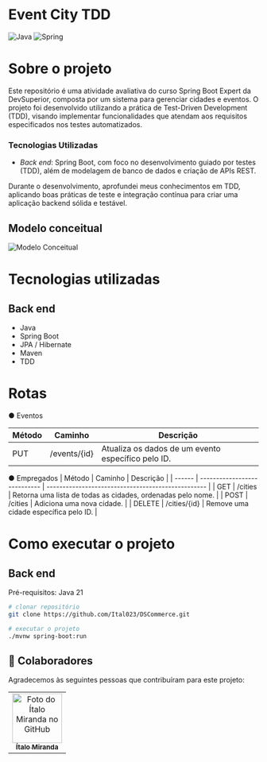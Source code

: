 # Event City TDD
![Java](https://img.shields.io/badge/java-%23ED8B00.svg?style=for-the-badge&logo=openjdk&logoColor=white)
![Spring](https://img.shields.io/badge/spring-%236DB33F.svg?style=for-the-badge&logo=spring&logoColor=white)

# Sobre o projeto
Este repositório é uma atividade avaliativa do curso Spring Boot Expert da DevSuperior, composta por um sistema para gerenciar cidades e eventos. O projeto foi desenvolvido utilizando a prática de Test-Driven Development (TDD), visando implementar funcionalidades que atendam aos requisitos especificados nos testes automatizados.
### Tecnologias Utilizadas

- *Back end*: Spring Boot, com foco no desenvolvimento guiado por testes (TDD), além de modelagem de banco de dados e criação de APIs REST.
  
Durante o desenvolvimento, aprofundei meus conhecimentos em TDD, aplicando boas práticas de teste e integração contínua para criar uma aplicação backend sólida e testável.

## Modelo conceitual
![Modelo Conceitual](/assertsReadme/diagrama.png)

# Tecnologias utilizadas
## Back end
- Java
- Spring Boot
- JPA / Hibernate
- Maven
- TDD

# Rotas
&#9679;	Eventos

| Método | Caminho                      | Descrição                                           |
| ------ | ---------------------------- | -------------------------------------------------- |
| PUT    | /events/{id}                 | Atualiza os dados de um evento específico pelo ID.	 |

&#9679;	Empregados
| Método | Caminho                      | Descrição                                           |
| ------ | ---------------------------- | -------------------------------------------------- | 
| GET    | /cities             | Retorna uma lista de todas as cidades, ordenadas pelo nome.             | 
| POST   | /cities                   |	Adiciona uma nova cidade.                              |
| DELETE   | /cities/{id}	                   |		Remove uma cidade específica pelo ID.                            |


# Como executar o projeto

## Back end
Pré-requisitos: Java 21

```bash
# clonar repositório
git clone https://github.com/Ital023/DSCommerce.git

# executar o projeto
./mvnw spring-boot:run
```

## 🤝 Colaboradores

Agradecemos às seguintes pessoas que contribuíram para este projeto:

<table>
  <tr>
    <td align="center">
      <a href="https://github.com/Ital023" title="Github do Ítalo Miranda">
        <img src="https://avatars.githubusercontent.com/u/113559117?v=4" width="100px;" alt="Foto do Ítalo Miranda no GitHub"/><br>
        <sub>
          <b>Ítalo Miranda</b>
        </sub>
      </a>
    </td>
  </tr>
</table>

